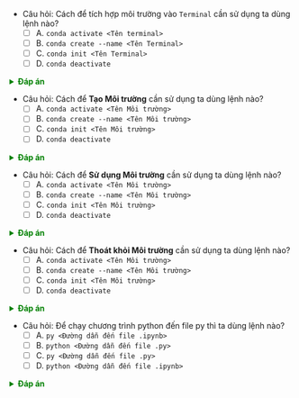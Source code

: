 - Câu hỏi: Cách để tích hợp môi trường vào `Terminal` cần sử dụng ta dùng lệnh nào?
  - [ ] A. `conda activate <Tên terminal>`
  - [ ] B. `conda create --name <Tên Terminal>`
  - [ ] C. `conda init <Tên Terminal>`
  - [ ] D. `conda deactivate`

<details>
    <summary style="color:green;font-weight:bold">Đáp án</summary>

    C. `conda init <Tên Terminal>`

</details>

- Câu hỏi: Cách để **Tạo Môi trường** cần sử dụng ta dùng lệnh nào?
  - [ ] A. `conda activate <Tên Môi trường>`
  - [ ] B. `conda create --name <Tên Môi trường>`
  - [ ] C. `conda init <Tên Môi trường>`
  - [ ] D. `conda deactivate`

<details>
      <summary style="color:green;font-weight:bold">Đáp án</summary>

      B. `conda create --name <Tên Môi trường>`

</details>

- Câu hỏi: Cách để **Sử dụng Môi trường** cần sử dụng ta dùng lệnh nào?
  - [ ] A. `conda activate <Tên Môi trường>`
  - [ ] B. `conda create --name <Tên Môi trường>`
  - [ ] C. `conda init <Tên Môi trường>`
  - [ ] D. `conda deactivate`

<details>
      <summary style="color:green;font-weight:bold">Đáp án</summary>

      A. `conda activate <Tên Môi trường>`

</details>

- Câu hỏi: Cách để **Thoát khỏi Môi trường** cần sử dụng ta dùng lệnh nào?
  - [ ] A. `conda activate <Tên Môi trường>`
  - [ ] B. `conda create --name <Tên Môi trường>`
  - [ ] C. `conda init <Tên Môi trường>`
  - [ ] D. `conda deactivate`

<details>
      <summary style="color:green;font-weight:bold">Đáp án</summary>

      D. `conda deactivate`

</details>

- Câu hỏi: Để chạy chương trình python đến file py thì ta dùng lệnh nào?
  - [ ] A. `py <Đường dẫn đến file .ipynb>`
  - [ ] B. `python <Đường dẫn đến file .py>`
  - [ ] C. `py <Đường dẫn đến file .py>`
  - [ ] D. `python <Đường dẫn đến file .ipynb>`

<details>
      <summary style="color:green;font-weight:bold">Đáp án</summary>

      B. `python <Đường dẫn đến file .py>`

</details>
